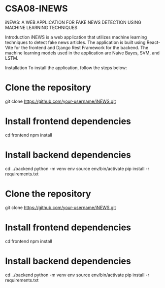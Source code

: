 # CSA08-INEWS
iNEWS: A WEB APPLICATION FOR FAKE NEWS DETECTION USING MACHINE LEARNING TECHNIQUES

Introduction
iNEWS is a web application that utilizes machine learning techniques to detect fake news articles. The application is built using React-Vite for the frontend and Django Rest Framework for the backend. The machine learning models used in the application are Naive Bayes, SVM, and LSTM.

Installation
To install the application, follow the steps below:

# Clone the repository
git clone https://github.com/your-username/iNEWS.git

# Install frontend dependencies
cd frontend
npm install

# Install backend dependencies
cd ../backend
python -m venv env
source env/bin/activate
pip install -r requirements.txt

# Clone the repository
git clone https://github.com/your-username/iNEWS.git

# Install frontend dependencies
cd frontend
npm install

# Install backend dependencies
cd ../backend
python -m venv env
source env/bin/activate
pip install -r requirements.txt
